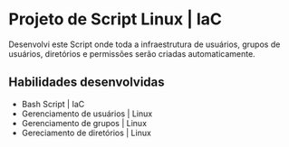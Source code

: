 # Projeto de Script Linux | IaC

Desenvolvi este Script onde toda a infraestrutura de usuários, grupos de usuários, diretórios e permissões serão criadas automaticamente.

## Habilidades desenvolvidas
- Bash Script | IaC
- Gerenciamento de usuários | Linux
- Gerenciamento de grupos | Linux
- Gereciamento de diretórios | Linux
